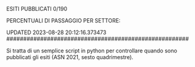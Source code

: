ESITI PUBBLICATI 0/190 

PERCENTUALI DI PASSAGGIO PER SETTORE:

UPDATED 2023-08-28 20:12:16.373473
###################################################### 

Si tratta di un semplice script in python per controllare quando sono pubblicati gli esiti (ASN 2021, sesto quadrimestre).

